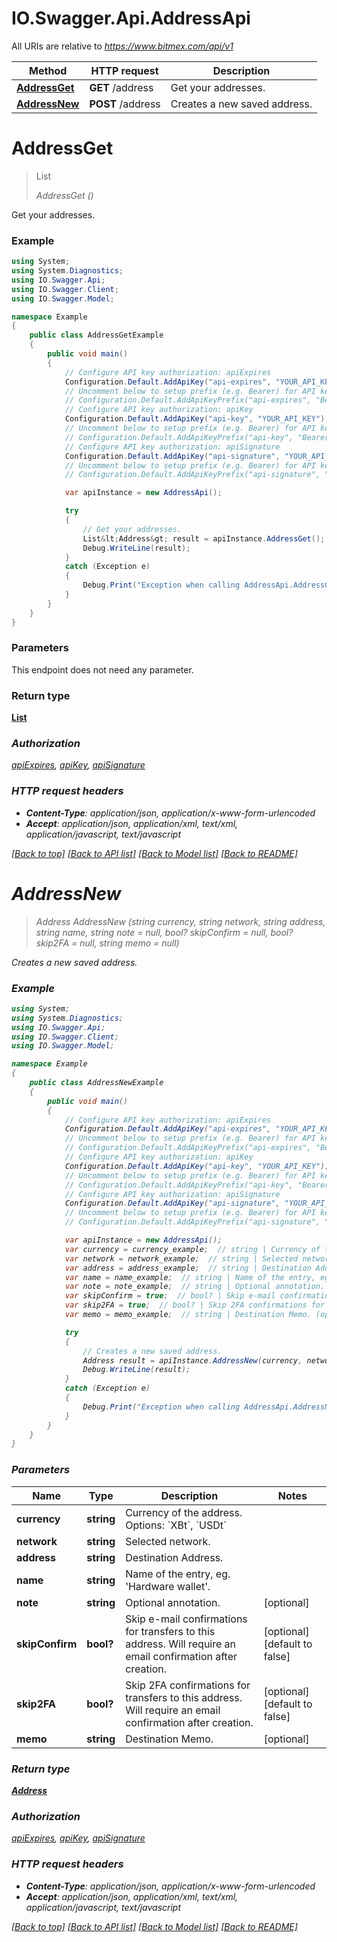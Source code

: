 # IO.Swagger.Api.AddressApi

All URIs are relative to *https://www.bitmex.com/api/v1*

Method | HTTP request | Description
------------- | ------------- | -------------
[**AddressGet**](AddressApi.md#addressget) | **GET** /address | Get your addresses.
[**AddressNew**](AddressApi.md#addressnew) | **POST** /address | Creates a new saved address.


<a name="addressget"></a>
# **AddressGet**
> List<Address> AddressGet ()

Get your addresses.

### Example
```csharp
using System;
using System.Diagnostics;
using IO.Swagger.Api;
using IO.Swagger.Client;
using IO.Swagger.Model;

namespace Example
{
    public class AddressGetExample
    {
        public void main()
        {
            // Configure API key authorization: apiExpires
            Configuration.Default.AddApiKey("api-expires", "YOUR_API_KEY");
            // Uncomment below to setup prefix (e.g. Bearer) for API key, if needed
            // Configuration.Default.AddApiKeyPrefix("api-expires", "Bearer");
            // Configure API key authorization: apiKey
            Configuration.Default.AddApiKey("api-key", "YOUR_API_KEY");
            // Uncomment below to setup prefix (e.g. Bearer) for API key, if needed
            // Configuration.Default.AddApiKeyPrefix("api-key", "Bearer");
            // Configure API key authorization: apiSignature
            Configuration.Default.AddApiKey("api-signature", "YOUR_API_KEY");
            // Uncomment below to setup prefix (e.g. Bearer) for API key, if needed
            // Configuration.Default.AddApiKeyPrefix("api-signature", "Bearer");

            var apiInstance = new AddressApi();

            try
            {
                // Get your addresses.
                List&lt;Address&gt; result = apiInstance.AddressGet();
                Debug.WriteLine(result);
            }
            catch (Exception e)
            {
                Debug.Print("Exception when calling AddressApi.AddressGet: " + e.Message );
            }
        }
    }
}
```

### Parameters
This endpoint does not need any parameter.

### Return type

[**List<Address>**](Address.md)

### Authorization

[apiExpires](../README.md#apiExpires), [apiKey](../README.md#apiKey), [apiSignature](../README.md#apiSignature)

### HTTP request headers

 - **Content-Type**: application/json, application/x-www-form-urlencoded
 - **Accept**: application/json, application/xml, text/xml, application/javascript, text/javascript

[[Back to top]](#) [[Back to API list]](../README.md#documentation-for-api-endpoints) [[Back to Model list]](../README.md#documentation-for-models) [[Back to README]](../README.md)

<a name="addressnew"></a>
# **AddressNew**
> Address AddressNew (string currency, string network, string address, string name, string note = null, bool? skipConfirm = null, bool? skip2FA = null, string memo = null)

Creates a new saved address.

### Example
```csharp
using System;
using System.Diagnostics;
using IO.Swagger.Api;
using IO.Swagger.Client;
using IO.Swagger.Model;

namespace Example
{
    public class AddressNewExample
    {
        public void main()
        {
            // Configure API key authorization: apiExpires
            Configuration.Default.AddApiKey("api-expires", "YOUR_API_KEY");
            // Uncomment below to setup prefix (e.g. Bearer) for API key, if needed
            // Configuration.Default.AddApiKeyPrefix("api-expires", "Bearer");
            // Configure API key authorization: apiKey
            Configuration.Default.AddApiKey("api-key", "YOUR_API_KEY");
            // Uncomment below to setup prefix (e.g. Bearer) for API key, if needed
            // Configuration.Default.AddApiKeyPrefix("api-key", "Bearer");
            // Configure API key authorization: apiSignature
            Configuration.Default.AddApiKey("api-signature", "YOUR_API_KEY");
            // Uncomment below to setup prefix (e.g. Bearer) for API key, if needed
            // Configuration.Default.AddApiKeyPrefix("api-signature", "Bearer");

            var apiInstance = new AddressApi();
            var currency = currency_example;  // string | Currency of the address. Options: `XBt`, `USDt`
            var network = network_example;  // string | Selected network.
            var address = address_example;  // string | Destination Address.
            var name = name_example;  // string | Name of the entry, eg. 'Hardware wallet'.
            var note = note_example;  // string | Optional annotation. (optional) 
            var skipConfirm = true;  // bool? | Skip e-mail confirmations for transfers to this address. Will require an email confirmation after creation. (optional)  (default to false)
            var skip2FA = true;  // bool? | Skip 2FA confirmations for transfers to this address. Will require an email confirmation after creation. (optional)  (default to false)
            var memo = memo_example;  // string | Destination Memo. (optional) 

            try
            {
                // Creates a new saved address.
                Address result = apiInstance.AddressNew(currency, network, address, name, note, skipConfirm, skip2FA, memo);
                Debug.WriteLine(result);
            }
            catch (Exception e)
            {
                Debug.Print("Exception when calling AddressApi.AddressNew: " + e.Message );
            }
        }
    }
}
```

### Parameters

Name | Type | Description  | Notes
------------- | ------------- | ------------- | -------------
 **currency** | **string**| Currency of the address. Options: &#x60;XBt&#x60;, &#x60;USDt&#x60; | 
 **network** | **string**| Selected network. | 
 **address** | **string**| Destination Address. | 
 **name** | **string**| Name of the entry, eg. &#39;Hardware wallet&#39;. | 
 **note** | **string**| Optional annotation. | [optional] 
 **skipConfirm** | **bool?**| Skip e-mail confirmations for transfers to this address. Will require an email confirmation after creation. | [optional] [default to false]
 **skip2FA** | **bool?**| Skip 2FA confirmations for transfers to this address. Will require an email confirmation after creation. | [optional] [default to false]
 **memo** | **string**| Destination Memo. | [optional] 

### Return type

[**Address**](Address.md)

### Authorization

[apiExpires](../README.md#apiExpires), [apiKey](../README.md#apiKey), [apiSignature](../README.md#apiSignature)

### HTTP request headers

 - **Content-Type**: application/json, application/x-www-form-urlencoded
 - **Accept**: application/json, application/xml, text/xml, application/javascript, text/javascript

[[Back to top]](#) [[Back to API list]](../README.md#documentation-for-api-endpoints) [[Back to Model list]](../README.md#documentation-for-models) [[Back to README]](../README.md)

